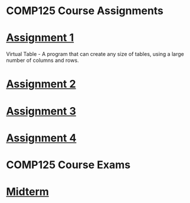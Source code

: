 # COMP125 Course Assignments

# [Assignment 1](Assignment01)
Virtual Table - A program that can create any size of tables, using a large number of columns and rows.
# [Assignment 2](Assignment02)
# [Assignment 3](Assignment03)
# [Assignment 4](Assignment04)

# COMP125 Course Exams
# [Midterm](Midterm)